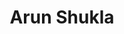 ---
layout: contactpage
title:  "Arun Shukla"
job-title: Managing Director
linked-in: https://www.linkedin.com/in/shuklaarun/
email: arun@amalgamcapital.com
phone: (111) 111-1111
sitemap: false
---